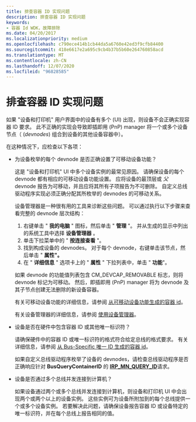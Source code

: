 ```yaml
---
title: 排查容器 ID 实现问题
description: 排查容器 ID 实现问题
keywords:
- 容器 Id WDK，故障排除
ms.date: 04/20/2017
ms.localizationpriority: medium
ms.openlocfilehash: c790ece414b1cb44da5a6760e42ed3f9cfb84400
ms.sourcegitcommit: 418e6617e2a695c9cb4b37b5b60e264760858acd
ms.translationtype: MT
ms.contentlocale: zh-CN
ms.lasthandoff: 12/07/2020
ms.locfileid: "96828585"
---
```

# <a name="troubleshooting-the-implementation-of-container-ids"></a>排查容器 ID 实现问题


如果 "设备和打印机" 用户界面中的设备有多个 (UI) 出现，则设备不会正确实现容器 ID 要求。 此不正确的实现会导致即插即用 (PnP) manager 将一个或多个设备节点（ (*devnodes*) 组合到设备的其他设备容器中）。

在这种情况下，应检查以下各项：

-   为设备枚举的每个 devnode 是否正确设置了可移动设备功能？

    这是 "设备和打印机" UI 中多个设备实例的最常见原因。 请确保设备的每个 devnode 都有相应的可移动设备功能设置。 应将设备的最顶层或 *父* devnode 报告为可移动，并且应将其所有子项报告为不可删除。 自定义总线驱动程序实现必须正确分配其所枚举的 devnodes 的可移动关系。

    设备管理器是一种很有用的工具来诊断这些问题。 可以通过执行以下步骤来查看完整的 devnode 层次结构：

    1.  右键单击 " **我的电脑** " 图标，然后单击 " **管理** "。 并从生成的显示中列出的系统工具中选择 **设备管理器** 。
    2.  单击下拉菜单中的 " **按连接查看** "。
    3.  找到构成设备的 devnodes。 对于每个 devnode，右键单击该节点，然后单击 " **属性"。**
    4.  在 " **详细信息** " 选项卡上的 " **属性** " 下拉列表中，单击 " **功能**"。

    如果 devnode 的功能值列表包含 CM_DEVCAP_REMOVABLE 标志，则将 devnode 标记为可移动。 然后，即插即用 (PnP) manager 将为 devnode 及其子节点创建无法删除的新设备容器。

    有关可移动设备功能的详细信息，请参阅 [从可移动设备功能生成的容器 id](container-ids-generated-from-the-removable-device-capability.md)。

    有关设备管理器的详细信息，请参阅 [使用设备管理器](using-device-manager.md)。

-   设备是否在硬件中包含容器 ID 或其他唯一标识符？

    请确保硬件中的容器 ID 或唯一标识符的格式符合给定总线的格式要求。 有关详细信息，请参阅 [从 Bus-Specific 唯一 ID 生成的容器 id](container-ids-generated-from-a-bus-specific-unique-id.md)。

    如果自定义总线驱动程序枚举了设备的 devnodes，请检查总线驱动程序是否正确响应针对 **BusQueryContainerID** 的 [**IRP_MN_QUERY_ID**](../kernel/irp-mn-query-id.md)请求。

-   设备是否通过多个总线并发连接到计算机？

    如果设备通过两个或多个总线并发连接到计算机，则设备和打印机 UI 中会出现两个或两个以上的设备实例。 这些实例可为设备所附加到的每个总线提供一个或多个设备实例。 若要解决此问题，请确保设备报告容器 ID 或设备特定的唯一标识符，并在每个总线上报告相同的值。

 

